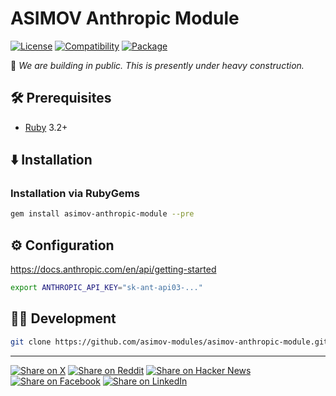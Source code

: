 # ASIMOV Anthropic Module

[![License](https://img.shields.io/badge/license-Public%20Domain-blue.svg)](https://unlicense.org)
[![Compatibility](https://img.shields.io/badge/ruby-3.2%2B-blue)](https://endoflife.date/ruby)
[![Package](https://img.shields.io/gem/v/asimov-anthropic-module)](https://rubygems.org/gems/asimov-anthropic-module)

🚧 _We are building in public. This is presently under heavy construction._

## 🛠️ Prerequisites

- [Ruby](https://ruby-lang.org) 3.2+

## ⬇️ Installation

### Installation via RubyGems

```bash
gem install asimov-anthropic-module --pre
```

## ⚙️ Configuration

https://docs.anthropic.com/en/api/getting-started

```bash
export ANTHROPIC_API_KEY="sk-ant-api03-..."
```

## 👨‍💻 Development

```bash
git clone https://github.com/asimov-modules/asimov-anthropic-module.git
```

- - -

[![Share on X](https://img.shields.io/badge/share%20on-x-03A9F4?logo=x)](https://x.com/intent/post?url=https://github.com/asimov-modules/asimov-anthropic-module&text=ASIMOV%20Anthropic%20Module)
[![Share on Reddit](https://img.shields.io/badge/share%20on-reddit-red?logo=reddit)](https://reddit.com/submit?url=https://github.com/asimov-modules/asimov-anthropic-module&title=ASIMOV%20Anthropic%20Module)
[![Share on Hacker News](https://img.shields.io/badge/share%20on-hn-orange?logo=ycombinator)](https://news.ycombinator.com/submitlink?u=https://github.com/asimov-modules/asimov-anthropic-module&t=ASIMOV%20Anthropic%20Module)
[![Share on Facebook](https://img.shields.io/badge/share%20on-fb-1976D2?logo=facebook)](https://www.facebook.com/sharer/sharer.php?u=https://github.com/asimov-modules/asimov-anthropic-module)
[![Share on LinkedIn](https://img.shields.io/badge/share%20on-linkedin-3949AB?logo=linkedin)](https://www.linkedin.com/sharing/share-offsite/?url=https://github.com/asimov-modules/asimov-anthropic-module)
